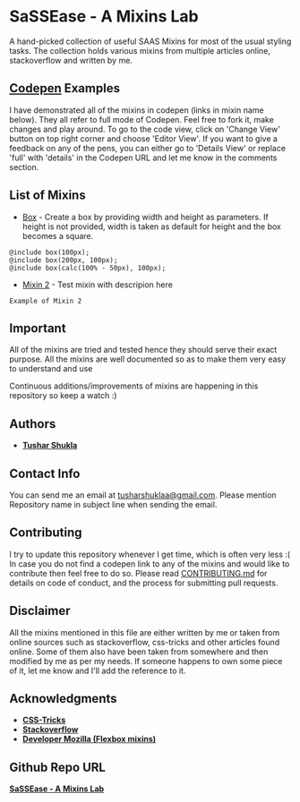 # SaSSEase - A Mixins Lab

A hand-picked collection of useful SAAS Mixins for most of the usual styling tasks. The collection holds various mixins from multiple articles online, stackoverflow and written by me.

## [Codepen](https://codepen.io/) Examples
I have demonstrated all of the mixins in codepen (links in mixin name below). They all refer to full mode of Codepen. Feel free to fork it, make changes and play around. To go to the code view, click on 'Change View' button on top right corner and choose 'Editor View'. If you want to give a feedback on any of the pens, you can either go to 'Details View' or replace 'full' with 'details' in the Codepen URL and let me know in the comments section.

## List of Mixins
* [Box](https://codepen.io/tusharshukla/full/MqxaKZ/) - Create a box by providing width and height as parameters. If height is not provided, width is taken as default for height and the box becomes a square.
```
@include box(100px);
@include box(200px, 100px);
@include box(calc(100% - 50px), 100px);
```
* [Mixin 2](http://www..google.com) - Test mixin with descripion here
```
Example of Mixin 2
```

## Important
All of the mixins are tried and tested hence they should serve their exact purpose.
All the mixins are well documented so as to make them very easy to understand and use

Continuous additions/improvements of mixins are happening in this repository so keep a watch :)

## Authors

* [**Tushar Shukla**](https://github.com/tusharshuklaa)

## Contact Info
You can send me an email at [tusharshuklaa@gmail.com](mailto:tusharshuklaa@gmail.com?Subject=SAAS%20Mixin%20Collection:Issue). Please mention Repository name in subject line when sending the email.

## Contributing
I try to update this repository whenever I get time, which is often very less :(
In case you do not find a codepen link to any of the mixins and would like to contribute then feel free to do so.
Please read [CONTRIBUTING.md](CONTRIBUTING.md) for details on code of conduct, and the process for submitting pull requests.

## Disclaimer

All the mixins mentioned in this file are either written by me or taken from online sources such as stackoverflow, css-tricks and other articles found online. Some of them also have been taken from somewhere and then modified by me as per my needs. If someone happens to own some piece of it, let me know and I'll add the reference to it.

## Acknowledgments

* [**CSS-Tricks**](https://css-tricks.com/)
* [**Stackoverflow**](https://stackoverflow.com/)
* [**Developer Mozilla (Flexbox mixins)**](https://developer.mozilla.org/en-US/docs/Web/CSS/CSS_Flexible_Box_Layout/Mixins)

## Github Repo URL
[**SaSSEase - A Mixins Lab**](https://github.com/tusharshuklaa/SaSSEase---A-Mixins-Lab)


